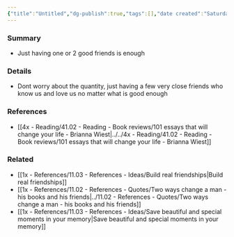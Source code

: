 ```yaml
---
{"title":"Untitled","dg-publish":true,"tags":[],"date created":"Saturday, November 12th 2022, 7:26:33 pm","date modified":"Saturday, November 12th 2022, 7:26:42 pm","permalink":"/1x-references/11-03-references-ideas/you-dont-need-many-close-friends/","dgHomeLink":true,"dgPassFrontmatter":true,"dgShowBacklinks":true,"dgShowLocalGraph":false,"dgShowInlineTitle":true}
---
```



### Summary
- Just having one or 2 good friends is enough

### Details
- Dont worry about the quantity, just having a few very close friends who know us and love us no matter what is good enough

### References
- [[4x - Reading/41.02 - Reading - Book reviews/101 essays that will change your life - Brianna Wiest|../../4x - Reading/41.02 - Reading - Book reviews/101 essays that will change your life - Brianna Wiest]]

### Related
- [[1x - References/11.03 - References - Ideas/Build real friendships|Build real friendships]]
- [[1x - References/11.02 - References - Quotes/Two ways change a man - his books and his friends|../11.02 - References - Quotes/Two ways change a man - his books and his friends]]
- [[1x - References/11.03 - References - Ideas/Save beautiful and special moments in your memory|Save beautiful and special moments in your memory]]